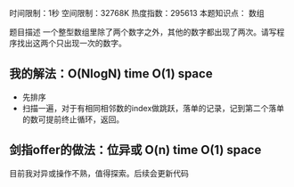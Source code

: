 时间限制：1秒 空间限制：32768K 热度指数：295613
本题知识点： 数组

题目描述
一个整型数组里除了两个数字之外，其他的数字都出现了两次。请写程序找出这两个只出现一次的数字。

## 我的解法：O(NlogN) time O(1) space

+ 先排序
+ 扫描一遍，对于有相同相邻数的index做跳跃，落单的记录，记到第二个落单的数可提前终止循环，返回。

## 剑指offer的做法：位异或 O(n) time O(1) space

目前我对异或操作不熟，值得探索。后续会更新代码